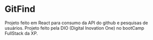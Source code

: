 # GitFind
Projeto feito em React para consumo da API do github e pesquisas de usuários. Projeto feito pela DIO (Digital Inovation One) no bootCamp FullStack da XP.
